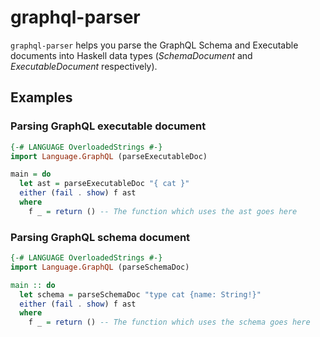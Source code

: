 # graphql-parser

`graphql-parser` helps you parse the GraphQL Schema and Executable documents into Haskell data types (_SchemaDocument_ and _ExecutableDocument_ respectively).

## Examples

### Parsing GraphQL executable document

```haskell
{-# LANGUAGE OverloadedStrings #-}
import Language.GraphQL (parseExecutableDoc)

main = do
  let ast = parseExecutableDoc "{ cat }"
  either (fail . show) f ast
  where
    f _ = return () -- The function which uses the ast goes here
```

### Parsing GraphQL schema document

```haskell
{-# LANGUAGE OverloadedStrings #-}
import Language.GraphQL (parseSchemaDoc)

main :: do
  let schema = parseSchemaDoc "type cat {name: String!}"
  either (fail . show) f ast
  where
    f _ = return () -- The function which uses the schema goes here
```
